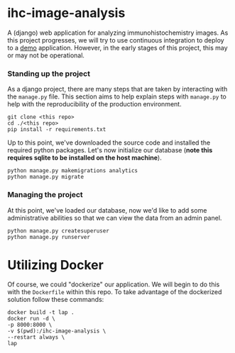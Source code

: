 # ihc-image-analysis
A (django) web application for analyzing immunohistochemistry images. As this 
project progresses, we will try to use continuous integration to deploy to a 
[demo](http://rapid-235.vm.duke.edu:8000/docs) application. However, in the 
early stages of this project, this may or may not be operational.


### Standing up the project
As a django project, there are many steps that are taken by interacting with
the `manage.py` file. This section aims to help explain steps with `manage.py` 
to help with the reproducibility of the production environment.

```
git clone <this repo>
cd ./<this repo>
pip install -r requirements.txt
```

Up to this point, we've downloaded the source code and installed the required
python packages. Let's now initialize our database (**note this requires sqlite 
to be installed on the host machine**).

```
python manage.py makemigrations analytics
python manage.py migrate
```

### Managing the project
At this point, we've loaded our database, now we'd like to add some administrative abilities so that we can view the data from an admin panel.

```
python manage.py createsuperuser
python manage.py runserver
```

# Utilizing Docker
Of course, we could "dockerize" our application. We will begin to do this with
the `Dockerfile` within this repo. To take advantage of the dockerized solution follow
these commands:

```
docker build -t lap .
docker run -d \
-p 8000:8000 \
-v $(pwd):/ihc-image-analysis \
--restart always \
lap
```


